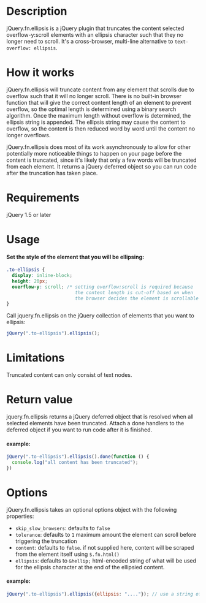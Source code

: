 # Description
jQuery.fn.ellipsis is a jQuery plugin that truncates the content selected overflow-y:scroll elements with an ellipsis character such that they no longer need to scroll. It's a cross-browser, multi-line alternative to `text-overflow: ellipsis`.

# How it works
jQuery.fn.ellipsis will truncate content from any element that scrolls due to overflow such that it will no longer scroll. There is no built-in browser function that will give the correct content length of an element to prevent overflow, so the optimal length is determined using a binary search algorithm. Once the maximum length without overflow is determined, the ellipsis string is appended. The ellipsis string may cause the content to overflow, so the content is then reduced word by word until the content no longer overflows.

jQuery.fn.ellipsis does most of its work asynchronously to allow for other potentially more noticeable things to happen on your page before the content is truncated, since it's likely that only a few words will be truncated from each element. It returns a jQuery deferred object so you can run code after the truncation has taken place.

# Requirements
jQuery 1.5 or later
# Usage
#### Set the style of the element that you will be ellipsing:
```css
.to-ellipsis {
  display: inline-block;
  height: 20px;
  overflow-y: scroll; /* setting overflow:scroll is required because
                         the content length is cut-off based on when
                         the browser decides the element is scrollable */
}
```
Call jquery.fn.ellipsis on the jQuery collection of elements that you want to ellipsis:
```javascript
jQuery(".to-ellipsis").ellipsis();
```
# Limitations
Truncated content can only consist of text nodes.
# Return value
jquery.fn.ellipsis returns a jQuery deferred object that is resolved when all selected elements have been truncated. Attach a done handlers to the deferred object if you want to run code after it is finished.
#### example:
```javascript
jQuery(".to-ellipsis").ellipsis().done(function () {
  console.log("all content has been truncated");
})
```
# Options
jQuery.fn.ellipsis takes an optional options object with the following properties:
 - `skip_slow_browsers`: defaults to `false`
 - `tolerance`: defaults to `1` maximum amount the element can scroll before triggering the truncation
 - `content`: defaults to `false`. if not supplied here, content will be scraped from the element itself using `$.fn.html()`
 - `ellipsis`: defaults to `&hellip;` html-encoded string of what will be used for the ellipsis character at the end of the ellipsied content.

#### example:
```javascript
jQuery(".to-ellipsis").ellipsis({ellipsis: "...."}); // use a string of four periods instead of …
```
